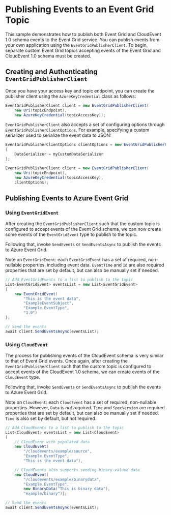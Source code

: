 # Publishing Events to an Event Grid Topic

This sample demonstrates how to publish both Event Grid and CloudEvent 1.0 schema events to the Event Grid service. You can publish events from your own application using the `EventGridPublisherClient`. To begin, separate custom Event Grid topics accepting events of the Event Grid and CloudEvent 1.0 schema must be created.

## Creating and Authenticating `EventGridPublisherClient`
Once you have your access key and topic endpoint, you can create the publisher client using the `AzureKeyCredential` class as follows:
```csharp CreateClient
EventGridPublisherClient client = new EventGridPublisherClient(
    new Uri(topicEndpoint),
    new AzureKeyCredential(topicAccessKey));
```
`EventGridPublisherClient` also accepts a set of configuring options through `EventGridPublisherClientOptions`. For example, specifying a custom serializer used to serialize the event data to JSON:

```csharp Snippet:CreateClientWithOptions
EventGridPublisherClientOptions clientOptions = new EventGridPublisherClientOptions()
{
    DataSerializer = myCustomDataSerializer
};

EventGridPublisherClient client = new EventGridPublisherClient(
    new Uri(topicEndpoint),
    new AzureKeyCredential(topicAccessKey),
    clientOptions);
```

## Publishing Events to Azure Event Grid
### Using `EventGridEvent`
After creating the `EventGridPublisherClient` such that the custom topic is configured to accept events of the Event Grid schema, we can now create some events of the `EventGridEvent` type to publish to the topic.

Following that, invoke `SendEvents` or `SendEventsAsync` to publish the events to Azure Event Grid.

Note on `EventGridEvent`: each `EventGridEvent` has a set of required, non-nullable properties, including event data. `EventTime` and `Id` are also required properties that are set by default, but can also be manually set if needed.

```csharp Snippet:SendEGEventsToTopic
// Add EventGridEvents to a list to publish to the topic
List<EventGridEvent> eventsList = new List<EventGridEvent>
{
    new EventGridEvent(
        "This is the event data",
        "ExampleEventSubject",
        "Example.EventType",
        "1.0")
};

// Send the events
await client.SendEventsAsync(eventsList);
```

### Using `CloudEvent`
The process for publishing events of the CloudEvent schema is very similar to that of Event Grid events. Once again, after creating the `EventGridPublisherClient` such that the custom topic is configured to accept events of the CloudEvent 1.0 schema, we can create events of the `CloudEvent` type.

Following that, invoke `SendEvents` or `SendEventsAsync` to publish the events to Azure Event Grid.

Note on `CloudEvent`: each `CloudEvent` has a set of required, non-nullable properties. However, `Data` is *not required*. `Time` and `SpecVersion` are required properties that are set by default, but can also be manually set if needed. `Time` is also set by default, but not required.

```csharp Snippet:SendCloudEventsToTopic
// Add CloudEvents to a list to publish to the topic
List<CloudEvent> eventsList = new List<CloudEvent>
{
    // CloudEvent with populated data
    new CloudEvent(
        "/cloudevents/example/source",
        "Example.EventType",
        "This is the event data"),

    // CloudEvents also supports sending binary-valued data
    new CloudEvent(
        "/cloudevents/example/binarydata",
        "Example.EventType",
        new BinaryData("This is binary data"),
        "example/binary")};

// Send the events
await client.SendEventsAsync(eventsList);
```
